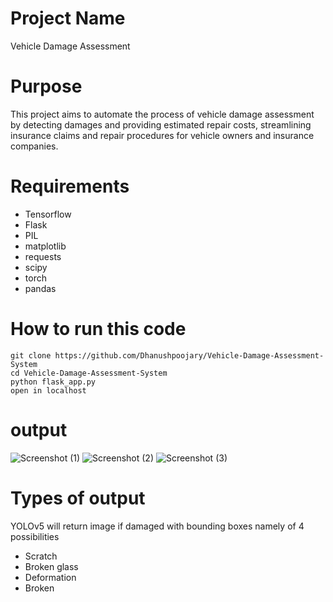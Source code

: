 # Project Name
Vehicle Damage Assessment

# Purpose
This project aims to automate the process of vehicle damage assessment by detecting damages and providing estimated repair costs, streamlining insurance claims and repair procedures for vehicle owners and insurance companies.

# Requirements
- Tensorflow
- Flask
- PIL
- matplotlib
- requests
- scipy
- torch
- pandas

# How to run this code
```
git clone https://github.com/Dhanushpoojary/Vehicle-Damage-Assessment-System
cd Vehicle-Damage-Assessment-System
python flask_app.py
open in localhost
```

# output
![Screenshot  (1)](https://github.com/Dhanushpoojary/Vehicle-Damage-Assessment-System/assets/114282436/c74445be-ba42-483f-853c-fade007dbb8e)
![Screenshot  (2)](https://github.com/Dhanushpoojary/Vehicle-Damage-Assessment-System/assets/114282436/07bc070e-8d1b-4175-82ca-727e910ddd2f)
![Screenshot  (3)](https://github.com/Dhanushpoojary/Vehicle-Damage-Assessment-System/assets/114282436/67bbcbb5-be8e-4d70-949f-df64ad709a02)
# Types of output
YOLOv5 will return image if damaged with bounding boxes namely of 4 possibilities 
- Scratch
- Broken glass
- Deformation
- Broken

